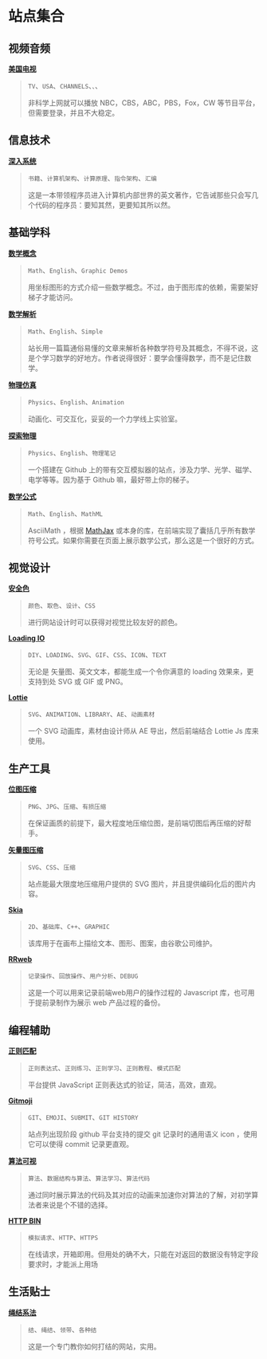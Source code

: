 # 站点集合

## 视频音频

**[美国电视](https://puffer.stanford.edu/)**
> `TV`、`USA`、`CHANNELS`、``、``、
>
> 非科学上网就可以播放 NBC，CBS，ABC，PBS，Fox，CW 等节目平台，但需要登录，并且不大稳定。

## 信息技术

**[深入系统](https://diveintosystems.org/book/)**
> `书籍`、`计算机架构`、`计算原理`、`指令架构`、`汇编`
>
> 这是一本带领程序员进入计算机内部世界的英文著作，它告诫那些只会写几个代码的程序员：要知其然，更要知其所以然。

## 基础学科

**[数学概念](https://mathlets.org/)**
> `Math`、`English`、`Graphic Demos`
>
> 用坐标图形的方式介绍一些数学概念。不过，由于图形库的依赖，需要架好梯子才能访问。

**[数学解析](https://betterexplained.com/)**
> `Math`、`English`、`Simple`
>
> 站长用一篇篇通俗易懂的文章来解析各种数学符号及其概念，不得不说，这是个学习数学的好地方。作者说得很好：要学会懂得数学，而不是记住数学。

**[物理仿真](https://www.myphysicslab.com/)**
> `Physics`、`English`、`Animation`
>
> 动画化、可交互化，妥妥的一个力学线上实验室。

**[探索物理](https://landgreen.github.io/physics/index.html)**
> `Physics`、`English`、`物理笔记`
>
> 一个搭建在 Github 上的带有交互模拟器的站点，涉及力学、光学、磁学、电学等等。因为基于 Github 嘛，最好带上你的梯子。

**[数学公式](http://asciimath.org/)**
> `Math`、`English`、`MathML`
>
> AsciiMath ，根据 [MathJax](https://www.mathjax.org/) 或本身的库，在前端实现了囊括几乎所有数学符号公式。如果你需要在页面上展示数学公式，那么这是一个很好的方式。

## 视觉设计

**[安全色](http://clrs.cc/)**
> `颜色`、`取色`、`设计`、`CSS`
>
> 进行网站设计时可以获得对视觉比较友好的颜色。

**[Loading IO](https://loading.io/)**
> `DIY`、`LOADING`、`SVG`、`GIF`、`CSS`、`ICON`、`TEXT`
>
> 无论是 矢量图、英文文本，都能生成一个令你满意的 loading 效果来，更支持到处 SVG 或 GIF 或 PNG。

**[Lottie](https://lottiefiles.com/)**
> `SVG`、`ANIMATION`、`LIBRARY`、`AE`、`动画素材`
>
> 一个 SVG 动画库，素材由设计师从 AE 导出，然后前端结合 Lottie Js 库来使用。

## 生产工具

**[位图压缩](https://tinypng.com/)**
> `PNG`、`JPG`、`压缩`、`有损压缩`
>
> 在保证画质的前提下，最大程度地压缩位图，是前端切图后再压缩的好帮手。

**[矢量图压缩](https://www.zhangxinxu.com/sp/svgo/)**
> `SVG`、`CSS`、`压缩`
>
> 站点能最大限度地压缩用户提供的 SVG 图片，并且提供编码化后的图片内容。

**[Skia](https://skia.org/)**
> `2D`、`基础库`、`C++`、`GRAPHIC`
>
> 该库用于在画布上描绘文本、图形、图案，由谷歌公司维护。

**[RRweb](https://www.rrweb.io/)**
> `记录操作`、`回放操作`、`用户分析`、`DEBUG`
>
> 这是一个可以用来记录前端web用户的操作过程的 Javascript 库，也可用于提前录制作为展示 web 产品过程的备份。

## 编程辅助

**[正则匹配](https://regexr.com/)**
> `正则表达式`、`正则练习`、`正则学习`、`正则教程`、`模式匹配`
>
> 平台提供 JavaScript 正则表达式的验证，简洁，高效，直观。

**[Gitmoji](https://gitmoji.dev/)**
> `GIT`、`EMOJI`、`SUBMIT`、`GIT HISTORY`
>
> 站点列出现阶段 github 平台支持的提交 git 记录时的通用语义 icon ，使用它可以使得 commit 记录更直观。

**[算法可视](https://algorithm-visualizer.org/)**
> `算法`、`数据结构与算法`、`算法学习`、`算法代码`
>
> 通过同时展示算法的代码及其对应的动画来加速你对算法的了解，对初学算法者来说是个不错的选择。

**[HTTP BIN](http://httpbin.org/)**
> `模拟请求`、`HTTP`、`HTTPS`
>
> 在线请求，开箱即用。但用处的确不大，只能在对返回的数据没有特定字段要求时，才能派上用场

## 生活贴士

**[绳结系法](https://www.animatedknots.com/)**
> `结`、`绳结`、`领带`、`各种结`
>
> 这是一个专门教你如何打结的网站，实用。
